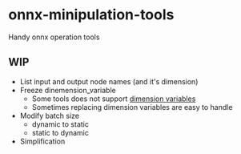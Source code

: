 # onnx-minipulation-tools
Handy onnx operation tools

## WIP

- List input and output node names (and it's dimension)
- Freeze dinemension_variable
  - Some tools does not support [dimension variables](https://github.com/onnx/onnx/blob/main/docs/IR.md#static-tensor-shapes)
  - Sometimes replacing dimension variables are easy to handle
- Modify batch size
  - dynamic to static
  - static to dynamic
- Simplification
